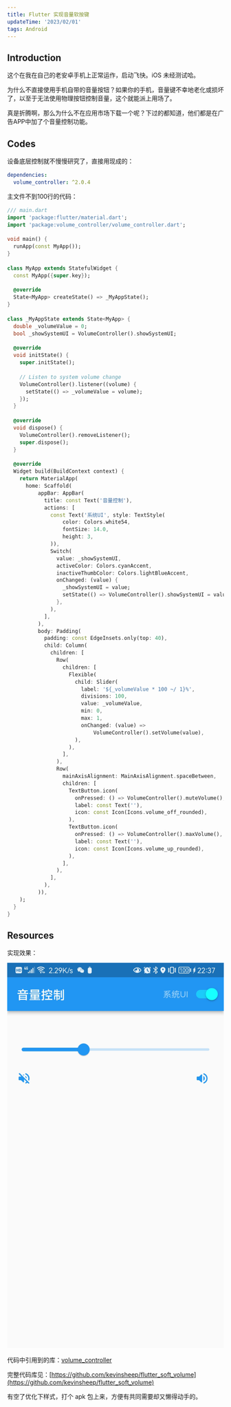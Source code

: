 ```yaml
---
title: Flutter 实现音量软按键
updateTime: '2023/02/01'
tags: Android
---
```


## Introduction

这个在我在自己的老安卓手机上正常运作，启动飞快。iOS 未经测试哈。

为什么不直接使用手机自带的音量按钮？如果你的手机，音量键不幸地老化或损坏了，以至于无法使用物理按钮控制音量，这个就能派上用场了。

真是折腾啊，那么为什么不在应用市场下载一个呢？下过的都知道，他们都是在广告APP中加了个音量控制功能。

## Codes

设备底层控制就不慢慢研究了，直接用现成的：

```yaml
dependencies:
  volume_controller: ^2.0.4
```

主文件不到100行的代码：

```dart
/// main.dart
import 'package:flutter/material.dart';
import 'package:volume_controller/volume_controller.dart';

void main() {
  runApp(const MyApp());
}

class MyApp extends StatefulWidget {
  const MyApp({super.key});

  @override
  State<MyApp> createState() => _MyAppState();
}

class _MyAppState extends State<MyApp> {
  double _volumeValue = 0;
  bool _showSystemUI = VolumeController().showSystemUI;

  @override
  void initState() {
    super.initState();

    // Listen to system volume change
    VolumeController().listener((volume) {
      setState(() => _volumeValue = volume);
    });
  }

  @override
  void dispose() {
    VolumeController().removeListener();
    super.dispose();
  }

  @override
  Widget build(BuildContext context) {
    return MaterialApp(
      home: Scaffold(
          appBar: AppBar(
            title: const Text('音量控制'),
            actions: [
              const Text('系统UI', style: TextStyle(
                  color: Colors.white54,
                  fontSize: 14.0,
                  height: 3,
              )),
              Switch(
                value: _showSystemUI,
                activeColor: Colors.cyanAccent,
                inactiveThumbColor: Colors.lightBlueAccent,
                onChanged: (value) {
                  _showSystemUI = value;
                  setState(() => VolumeController().showSystemUI = value);
                },
              ),
            ],
          ),
          body: Padding(
            padding: const EdgeInsets.only(top: 40),
            child: Column(
              children: [
                Row(
                  children: [
                    Flexible(
                      child: Slider(
                        label: '${_volumeValue * 100 ~/ 1}%',
                        divisions: 100,
                        value: _volumeValue,
                        min: 0,
                        max: 1,
                        onChanged: (value) =>
                            VolumeController().setVolume(value),
                      ),
                    ),
                  ],
                ),
                Row(
                  mainAxisAlignment: MainAxisAlignment.spaceBetween,
                  children: [
                    TextButton.icon(
                      onPressed: () => VolumeController().muteVolume(),
                      label: const Text(''),
                      icon: const Icon(Icons.volume_off_rounded),
                    ),
                    TextButton.icon(
                      onPressed: () => VolumeController().maxVolume(),
                      label: const Text(''),
                      icon: const Icon(Icons.volume_up_rounded),
                    ),
                  ],
                ),
              ],
            ),
          )),
    );
  }
}
```

## Resources

实现效果：

![soft_volumn.jpg](/assets/docs/soft_volumn.jpg)

代码中引用到的库：[volume_controller](https://pub.dev/packages/volume_controller)

完整代码库见：[https://github.com/kevinsheep/flutter_soft_volume](https://github.com/kevinsheep/flutter_soft_volume)

有空了优化下样式，打个 apk 包上来，方便有共同需要却又懒得动手的。